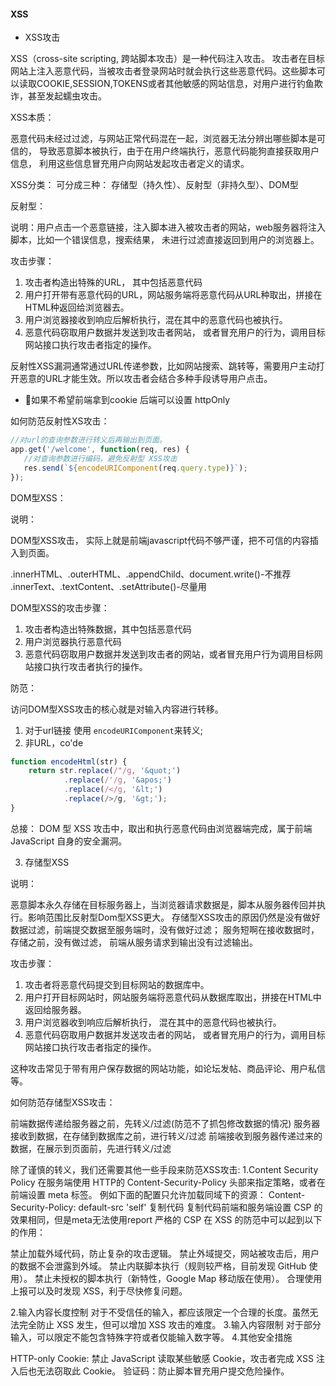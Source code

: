 ####  XSS

- XSS攻击

XSS（cross-site scripting, 跨站脚本攻击）是一种代码注入攻击。 攻击者在目标网站上注入恶意代码，当被攻击者登录网站时就会执行这些恶意代码。这些脚本可以读取COOKIE,SESSION,TOKENS或者其他敏感的网站信息，对用户进行钓鱼欺诈，甚至发起蠕虫攻击。

XSS本质： 

  恶意代码未经过过滤，与网站正常代码混在一起，浏览器无法分辨出哪些脚本是可信的， 导致恶意脚本被执行，由于在用户终端执行，恶意代码能狗直接获取用户信息， 利用这些信息冒充用户向网站发起攻击者定义的请求。

XSS分类： 
  可分成三种： 存储型（持久性）、反射型（非持久型）、DOM型

  反射型：
    
  说明：用户点击一个恶意链接，注入脚本进入被攻击者的网站，web服务器将注入脚本，比如一个错误信息，搜索结果， 未进行过滤直接返回到用户的浏览器上。

  攻击步骤：
  
  1. 攻击者构造出特殊的URL， 其中包括恶意代码
  2. 用户打开带有恶意代码的URL，网站服务端将恶意代码从URL种取出，拼接在HTML种返回给浏览器去。
  3. 用户浏览器接收到响应后解析执行，混在其中的恶意代码也被执行。
  4. 恶意代码窃取用户数据并发送到攻击者网站， 或者冒充用户的行为，调用目标网站接口执行攻击者指定的操作。

  反射性XSS漏洞通常通过URL传递参数，比如网站搜索、跳转等，需要用户主动打开恶意的URL才能生效。所以攻击者会结合多种手段诱导用户点击。

- 🔺如果不希望前端拿到cookie  后端可以设置 httpOnly

如何防范反射性XS攻击：
 ```js
 //对url的查询参数进行转义后再输出到页面。
 app.get('/welcome', function(req, res) {
    //对查询参数进行编码，避免反射型 XSS攻击
    res.send(`${encodeURIComponent(req.query.type)}`); 
});
 ```

DOM型XSS：

说明：

DOM型XSS攻击， 实际上就是前端javascript代码不够严谨，把不可信的内容插入到页面。

.innerHTML、.outerHTML、.appendChild、document.write()-不推荐
.innerText、.textContent、.setAttribute()-尽量用

DOM型XSS的攻击步骤：

1. 攻击者构造出特殊数据，其中包括恶意代码
2. 用户浏览器执行恶意代码
3. 恶意代码窃取用户数据并发送到攻击者的网站，或者冒充用户行为调用目标网站接口执行攻击者执行的操作。

防范： 

访问DOM型XSS攻击的核心就是对输入内容进行转移。

1. 对于url链接 使用 `encodeURIComponent`来转义;
2. 非URL，co'de
```js
function encodeHtml(str) {
    return str.replace(/"/g, '&quot;')
            .replace(/'/g, '&apos;')
            .replace(/</g, '&lt;')
            .replace(/>/g, '&gt;');
}
```
总接：
DOM 型 XSS 攻击中，取出和执行恶意代码由浏览器端完成，属于前端 JavaScript 自身的安全漏洞。

3. 存储型XSS

说明： 

  恶意脚本永久存储在目标服务器上，当浏览器请求数据是，脚本从服务器传回并执行。影响范围比反射型Dom型XSS更大。 存储型XSS攻击的原因仍然是没有做好数据过滤，前端提交数据至服务端时，没有做好过滤； 服务短啊在接收数据时，存储之前，没有做过滤， 前端从服务请求到输出没有过滤输出。

攻击步骤：
1. 攻击者将恶意代码提交到目标网站的数据库中。
2. 用户打开目标网站时，网站服务端将恶意代码从数据库取出，拼接在HTML中返回给服务器。
3. 用户浏览器收到响应后解析执行， 混在其中的恶意代码也被执行。
4. 恶意代码窃取用户数据并发送攻击者的网站， 或者冒充用户的行为，调用目标网站接口执行攻击者指定的操作。

这种攻击常见于带有用户保存数据的网站功能，如论坛发帖、商品评论、用户私信等。

如何防范存储型XSS攻击：


前端数据传递给服务器之前，先转义/过滤(防范不了抓包修改数据的情况)
服务器接收到数据，在存储到数据库之前，进行转义/过滤
前端接收到服务器传递过来的数据，在展示到页面前，先进行转义/过滤

除了谨慎的转义，我们还需要其他一些手段来防范XSS攻击:
1.Content Security Policy
在服务端使用 HTTP的 Content-Security-Policy 头部来指定策略，或者在前端设置 meta 标签。
例如下面的配置只允许加载同域下的资源：
Content-Security-Policy: default-src 'self'
复制代码<meta http-equiv="Content-Security-Policy" content="form-action 'self';">
复制代码前端和服务端设置 CSP 的效果相同，但是meta无法使用report
严格的 CSP 在 XSS 的防范中可以起到以下的作用：

禁止加载外域代码，防止复杂的攻击逻辑。
禁止外域提交，网站被攻击后，用户的数据不会泄露到外域。
禁止内联脚本执行（规则较严格，目前发现 GitHub 使用）。
禁止未授权的脚本执行（新特性，Google Map 移动版在使用）。
合理使用上报可以及时发现 XSS，利于尽快修复问题。

2.输入内容长度控制
对于不受信任的输入，都应该限定一个合理的长度。虽然无法完全防止 XSS 发生，但可以增加 XSS 攻击的难度。
3.输入内容限制
对于部分输入，可以限定不能包含特殊字符或者仅能输入数字等。
4.其他安全措施

HTTP-only Cookie: 禁止 JavaScript 读取某些敏感 Cookie，攻击者完成 XSS 注入后也无法窃取此 Cookie。
验证码：防止脚本冒充用户提交危险操作。
